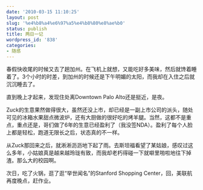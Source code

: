 ```yaml
---
date: '2010-03-15 11:10:25'
layout: post
slug: '%e4%b8%a4%e6%97%a5%e4%b8%80%e8%ae%b0'
status: publish
title: 两日一记
wordpress_id: '838'
categories:
- 随感
---
```


春假快收尾的时候又去了趟加州。在飞机上就想，又能吃好多美味，然后就馋着睡着了。3个小时的时差，到加州的时候还是下午明媚的太阳，而我却在入住之后就沉沉睡去了。

直到晚上才起来，发现住处离Downtown Palo Alto还是挺近，是夜。

Zuck的生意果然做得很大，虽然还没上市，却已经是一副上市公司的派头，随处可见的冰箱水果甜点微波炉，还有大厨做的很好吃的烤羊腿。当然，这都不是重点，重点还是，哥们做了6年的生意已经盈利了（我没签NDA）。盈利了每个人脸上都是轻松，跑道无限长之后，状态真的不一样。

从Zuck那回来之后，就淅淅沥沥地下起了雨。去斯坦福看望了某姑娘，感叹过这么多年，小姑娘真是越来越玲珑有致，而我却老朽得碰一下就噼里啪啦地往下掉渣。那么大的校园啊。

次日，吃了火锅，逛了逛“举世闻名”的Stanford Shopping Center，回，美联航再度晚点，赶作业。
